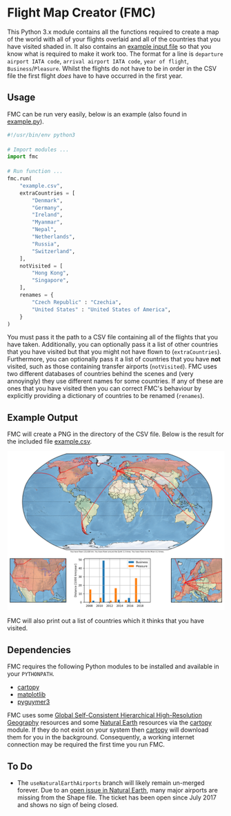 # Flight Map Creator (FMC)

This Python 3.x module contains all the functions required to create a map of the world with all of your flights overlaid and all of the countries that you have visited shaded in. It also contains an [example input file](example.csv) so that you know what is required to make it work too. The format for a line is `departure airport IATA code`, `arrival airport IATA code`, `year of flight`, `Business`/`Pleasure`. Whilst the flights do not have to be in order in the CSV file the first flight *does* have to have occurred in the first year.

## Usage

FMC can be run very easily, below is an example (also found in [example.py](example.py)).

```python
#!/usr/bin/env python3

# Import modules ...
import fmc

# Run function ...
fmc.run(
    "example.csv",
    extraCountries = [
        "Denmark",
        "Germany",
        "Ireland",
        "Myanmar",
        "Nepal",
        "Netherlands",
        "Russia",
        "Switzerland",
    ],
    notVisited = [
        "Hong Kong",
        "Singapore",
    ],
    renames = {
        "Czech Republic" : "Czechia",
        "United States" : "United States of America",
    }
)
```

You must pass it the path to a CSV file containing all of the flights that you have taken. Additionally, you can optionally pass it a list of other countries that you have visited but that you might not have flown to (`extraCountries`). Furthermore, you can optionally pass it a list of countries that you have **not** visited, such as those containing transfer airports (`notVisited`). FMC uses two different databases of countries behind the scenes and (very annoyingly) they use different names for some countries. If any of these are ones that you have visited then you can correct FMC's behaviour by explicitly providing a dictionary of countries to be renamed (`renames`).

## Example Output

FMC will create a PNG in the directory of the CSV file. Below is the result for the included file [example.csv](example.csv).

![FMC output for the example](example.png)

FMC will also print out a list of countries which it thinks that you have visited.

## Dependencies

FMC requires the following Python modules to be installed and available in your `PYTHONPATH`.

* [cartopy](https://pypi.org/project/Cartopy/)
* [matplotlib](https://pypi.org/project/matplotlib/)
* [pyguymer3](https://github.com/Guymer/PyGuymer3)

FMC uses some [Global Self-Consistent Hierarchical High-Resolution Geography](https://www.ngdc.noaa.gov/mgg/shorelines/) resources and some [Natural Earth](https://www.naturalearthdata.com/) resources via the [cartopy](https://pypi.org/project/Cartopy/) module. If they do not exist on your system then [cartopy](https://pypi.org/project/Cartopy/) will download them for you in the background. Consequently, a working internet connection may be required the first time you run FMC.

## To Do

* The `useNaturalEarthAirports` branch will likely remain un-merged forever. Due to an [open issue in Natural Earth](https://github.com/nvkelso/natural-earth-vector/issues/203), many major airports are missing from the Shape file. The ticket has been open since July 2017 and shows no sign of being closed.
